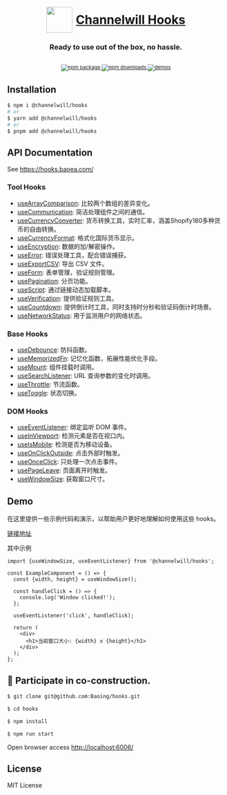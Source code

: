 <div align="center">
  <h1>
    <br/>
    <a href="https://www.npmjs.com/package/@channelwill/hooks" style="display: flex; align-items: center; justify-content: center;gap: 8px;">
       <img width="60" src="https://hooks.baoea.com/images/logo.svg" alt="" />
       <div>Channelwill Hooks</div>
    </a>
  </h1>
  <h3 align="center">Ready to use out of the box, no hassle.</h3>

<sup>
    <br />
    <a href="https://www.npmjs.com/package/@channelwill/hooks">
       <img src="https://img.shields.io/npm/v/%40channelwill%2Fhooks" alt="npm package" />
    </a>
    <a href="https://www.npmjs.com/package/@channelwill/hooks">
      <img src="https://img.shields.io/npm/dm/%40channelwill%2Fhooks" alt="npm downloads" />
    </a>
    <a href="https://hooks.baoea.com/">
      <img src="https://img.shields.io/badge/demos-🚀-yellow.svg" alt="demos" />
    </a>
    <br />
  </sup>
</div>

## Installation

```bash
$ npm i @channelwill/hooks
# or
$ yarn add @channelwill/hooks
# or
$ pnpm add @channelwill/hooks
```

## API Documentation

See https://hooks.baoea.com/

### Tool Hooks

- [useArrayComparison](https://hooks.baoea.com/?path=/docs/tool-hooks-usearraycomparison--docs): 比较两个数组的差异变化。
- [useCommunication](https://hooks.baoea.com/?path=/docs/tool-hooks-usecommunication--docs): 简洁处理组件之间的通信。
- [useCurrencyConverter](https://hooks.baoea.com/?path=/docs/tool-hooks-usecurrencyconverter--docs):
  货币转换工具，实时汇率，涵盖Shopify180多种货币的自由转换。
- [useCurrencyFormat](https://hooks.baoea.com/?path=/docs/tool-hooks-usecurrencyformat--docs): 格式化国际货币显示。
- [useEncryption](https://hooks.baoea.com/?path=/docs/tool-hooks-useencryption--docs): 数据的加/解密操作。
- [useError](https://hooks.baoea.com/?path=/docs/tool-hooks-useerror--docs): 错误处理工具，配合错误捕获。
- [useExportCSV](https://hooks.baoea.com/?path=/docs/tool-hooks-useexportcsv--docs): 导出 CSV 文件。
- [useForm](https://hooks.baoea.com/?path=/docs/tool-hooks-useform--docs): 表单管理，验证规则管理。
- [usePagination](https://hooks.baoea.com/?path=/docs/tool-hooks-usepagination--docs): 分页功能。
- [useScript](https://hooks.baoea.com/?path=/docs/tool-hooks-usescript--docs): 通过链接动态加载脚本。
- [useVerification](https://hooks.baoea.com/?path=/docs/tool-hooks-useverification--docs): 提供验证规则工具。
- [useCountdown](https://hooks.baoea.com/?path=/docs/tool-hooks-usecountdown--docs): 提供倒计时工具，同时支持时分秒和验证码倒计时场景。
- [useNetworkStatus](https://hooks.baoea.com/?path=/docs/tool-hooks-usenetworkstatus--docs): 用于监测用户的网络状态。

### Base Hooks

- [useDebounce](https://hooks.baoea.com/?path=/docs/base-hooks-usedebounce--docs): 防抖函数。
- [useMemorizedFn](https://hooks.baoea.com/?path=/docs/base-hooks-usememorizedfn--docs): 记忆化函数，拓展性能优化手段。
- [useMount](https://hooks.baoea.com/?path=/docs/base-hooks-usemount--docs): 组件挂载时调用。
- [useSearchListener](https://hooks.baoea.com/?path=/docs/base-hooks-usesearchlistener--docs):  URL 查询参数的变化时调用。
- [useThrottle](https://hooks.baoea.com/?path=/docs/base-hooks-usethrottle--docs): 节流函数。
- [useToggle](https://hooks.baoea.com/?path=/docs/base-hooks-usetoggle--docs): 状态切换。

### DOM Hooks

- [useEventListener](https://hooks.baoea.com/?path=/docs/dom-hooks-useeventlistener--docs): 绑定监听 DOM 事件。
- [useInViewport](https://hooks.baoea.com/?path=/docs/dom-hooks-useinviewport--docs): 检测元素是否在视口内。
- [useIsMobile](https://hooks.baoea.com/?path=/docs/dom-hooks-useismobile--docs): 检测是否为移动设备。
- [useOnClickOutside](https://hooks.baoea.com/?path=/docs/dom-hooks-useonclickoutside--docs): 点击外部时触发。
- [useOnceClick](https://hooks.baoea.com/?path=/docs/dom-hooks-useonceclick--docs): 只处理一次点击事件。
- [usePageLeave](https://hooks.baoea.com/?path=/docs/dom-hooks-usepageleave--docs): 页面离开时触发。
- [useWindowSize](https://hooks.baoea.com/?path=/docs/dom-hooks-usewindowsize--docs): 获取窗口尺寸。

## Demo

在这里提供一些示例代码和演示，以帮助用户更好地理解如何使用这些 hooks。

[链接地址](https://hooks.baoea.com/)

其中示例

```tsx
import {useWindowSize, useEventListener} from '@channelwill/hooks';

const ExampleComponent = () => {
  const {width, height} = useWindowSize();

  const handleClick = () => {
    console.log('Window clicked!');
  };

  useEventListener('click', handleClick);

  return (
    <div>
      <h1>当前窗口大小: {width} x {height}</h1>
    </div>
  );
};

```

## 🤝 Participate in co-construction.

```bash
$ git clone git@github.com:Baoing/hooks.git

$ cd hooks

$ npm install

$ npm run start
```

Open browser access [http://localhost:6006/](http://localhost:6006/)

## License

MIT License
